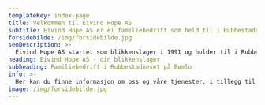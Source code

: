 ```yaml
---
templateKey: index-page
title: Velkommen til Eivind Hope AS
subtitle: Eivind Hope AS er ei familiebedrift som held til i Rubbestadneset på Bømlo.
forsidebilde: /img/forsidebilde.jpg
seoDescription: >-
  Eivind Hope AS startet som blikkenslager i 1991 og holder til i Rubbestadneset i Bømlo kommune. I dag leverer vi produkter som Takrenner, beslag, rustfie rekkverk, pipekledninger, utleie av lift og automatiske maskiner til industrien.
heading: Eivind Hope AS - din blikkenslager
subheading: Familiebedrift i Rubbestadneset på Bømlo
info: >-
  Her kan du finne informasjon om oss og våre tjenester, i tillegg til bilder og inspirasjon for deg som kunde.
image: /img/forsidebilde.jpg
---
```

